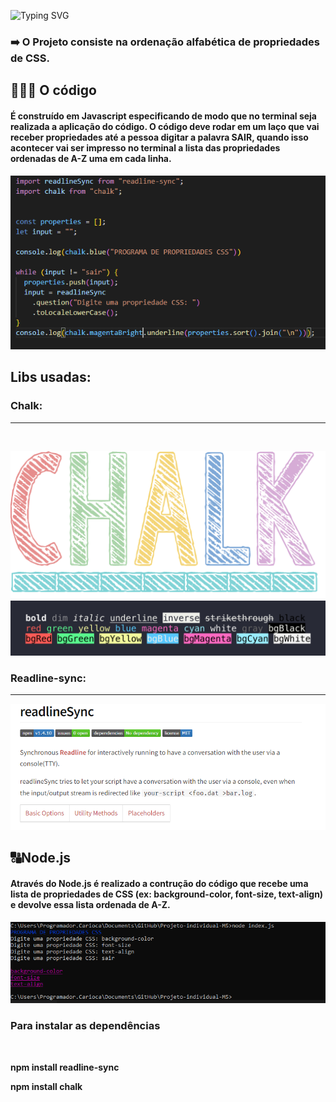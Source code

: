 ![Typing SVG](https://readme-typing-svg.herokuapp.com/?color=D8BFD8&size=40&center=true&vCenter=true&width=1000&lines=+Módulo+5+-+Projeto+Individual+da+Resilia)
<h3> ➡️ O Projeto consiste na ordenação alfabética de propriedades de CSS. <p> </h3>
 <h2>👩🏽‍💻 O código</h2>
 <h4>É construído em Javascript especificando de modo que no terminal seja realizada a aplicação do código. O código deve rodar em um laço que vai receber propriedades até a pessoa digitar a palavra SAIR, quando isso acontecer vai ser impresso no terminal a lista das propriedades ordenadas de A-Z uma em cada linha.</h4>
 
 ![Screenshot](Capturar.PNG)
 
 <h2> <b>Libs usadas</b>:  </h2> 

<h3>Chalk:  </h3>
<hr>
<br>

![Screenshot](chalk.png)
![Screenshot](challk.png)
<h3>Readline-sync:  </h3>
<hr>

![Screenshot](img/readlinie.png)

<h2>🔠Node.js</h2>
<h4>Através do Node.js é realizado a contrução do código que recebe uma lista de propriedades de CSS (ex: background-color, font-size, text-align) e devolve essa lista ordenada de A-Z.</h4>

![Screenshot](prompt.PNG)

<h3> <b>Para instalar as dependências<b>  </h3>
  <br>

<p> npm install readline-sync </p>
<p> npm install chalk </p
